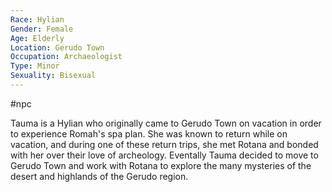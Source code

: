 ```yaml
---
Race: Hylian
Gender: Female
Age: Elderly
Location: Gerudo Town
Occupation: Archaeologist
Type: Minor
Sexuality: Bisexual
---
```

 #npc 

Tauma is a Hylian who originally came to Gerudo Town on vacation in order to experience Romah's spa plan. She was known to return while on vacation, and during one of these return trips, she met Rotana and bonded with her over their love of archeology. Eventally Tauma decided to move to Gerudo Town and work with Rotana to explore the many mysteries of the desert and highlands of the Gerudo region.
